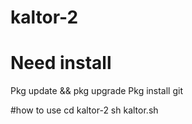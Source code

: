# kaltor-2

# Need install
Pkg update && pkg upgrade
Pkg install git

#how to use
cd kaltor-2
sh kaltor.sh

